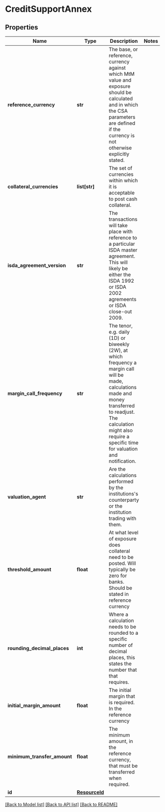 # CreditSupportAnnex

## Properties
Name | Type | Description | Notes
------------ | ------------- | ------------- | -------------
**reference_currency** | **str** | The base, or reference, currency against which MtM value and exposure should be calculated  and in which the CSA parameters are defined if the currency is not otherwise explicitly stated. | 
**collateral_currencies** | **list[str]** | The set of currencies within which it is acceptable to post cash collateral. | 
**isda_agreement_version** | **str** | The transactions will take place with reference to a particular ISDA master agreement. This  will likely be either the ISDA 1992 or ISDA 2002 agremeents or ISDA close-out 2009. | 
**margin_call_frequency** | **str** | The tenor, e.g. daily (1D) or biweekly (2W), at which frequency a margin call will be made, calculations  made and money transferred to readjust. The calculation might also require a specific time for valuation and notification. | 
**valuation_agent** | **str** | Are the calculations performed by the institutions&#39;s counterparty or the institution trading with them. | 
**threshold_amount** | **float** | At what level of exposure does collateral need to be posted. Will typically be zero for banks.  Should be stated in reference currency | 
**rounding_decimal_places** | **int** | Where a calculation needs to be rounded to a specific number of decimal places,  this states the number that that requires. | 
**initial_margin_amount** | **float** | The initial margin that is required. In the reference currency | 
**minimum_transfer_amount** | **float** | The minimum amount, in the reference currency, that must be transferred when required. | 
**id** | [**ResourceId**](ResourceId.md) |  | 

[[Back to Model list]](../README.md#documentation-for-models) [[Back to API list]](../README.md#documentation-for-api-endpoints) [[Back to README]](../README.md)


